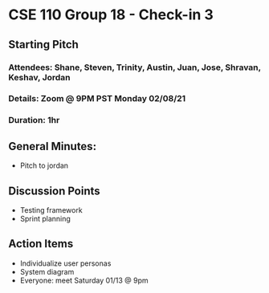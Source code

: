 # CSE 110 Group 18 - Check-in 3

## Starting Pitch
### Attendees: Shane, Steven, Trinity, Austin, Juan, Jose, Shravan,  Keshav, Jordan
### Details: Zoom @ 9PM PST Monday 02/08/21
### Duration: 1hr

## General Minutes:
* Pitch to jordan

## Discussion Points
* Testing framework
* Sprint planning

## Action Items
* Individualize user personas
* System diagram
* Everyone: meet Saturday 01/13 @ 9pm
